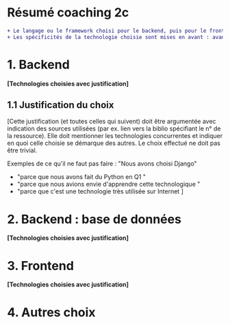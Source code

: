 # Résumé coaching 2c 
```diff
+ Le langage ou le framework choisi pour le backend, puis pour le frontend est décrit et il s'agit de technologies "intéressantes" dans le cadre du projet.
+ Les spécificités de la technologie choisie sont mises en avant : avantages / inconvénients et comparaison avec min.  deux technologies concurrentes.  
```

# 1. Backend

**[Technologies choisies avec justification]**

## 1.1 Justification du choix 

[Cette justification (et toutes celles qui suivent) doit être argumentée avec indication des sources utilisées (par ex. lien vers la biblio spécifiant le n° de la ressource). Elle doit mentionner les technologies concurrentes et indiquer en quoi celle choisie se démarque des autres.  Le choix effectué ne doit pas être trivial.  

Exemples de ce qu'il ne faut pas faire : 
"Nous avons choisi Django" 
- "parce que nous avons fait du Python en Q1 "
- "parce que nous avions envie d'apprendre cette technologique "
- "parce que c'est une technologie très utilisée sur Internet ]

# 2. Backend : base de données

**[Technologies choisies avec justification]**

# 3. Frontend

**[Technologies choisies avec justification]**


# 4. Autres choix

